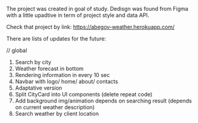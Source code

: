 The project was created in goal of study. Dedisgn was found from Figma with a little upadtive in term of project style and data API.

Check that project by link: https://abegov-weather.herokuapp.com/

There are lists of updates for the future:

// global

1. Search by city
2. Weather forecast in bottom
3. Rendering information in every 10 sec
4. Navbar with logo/ home/ about/ contacts
5. Adaptative version
6. Split CityCard into UI components (delete repeat code)
7. Add background img/animation depends on searching result (depends on current weather description)
8. Search weather by client location
